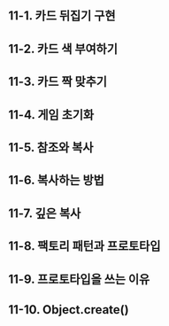 ## 11-1. 카드 뒤집기 구현  
## 11-2. 카드 색 부여하기  
## 11-3. 카드 짝 맞추기  
## 11-4. 게임 초기화  
## 11-5. 참조와 복사  
## 11-6. 복사하는 방법  
## 11-7. 깊은 복사  
## 11-8. 팩토리 패턴과 프로토타입  
## 11-9. 프로토타입을 쓰는 이유  
## 11-10. Object.create()  